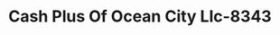 ---
f_zip-code: 21842
f_state-code: MD
title: Cash Plus Of Ocean City Llc-8343
f_phone: 410-524-2370
f_city-only: Ocean City
f_address: 4405 Coastal Hwy Ocean City
f_location-unique-id: '8343'
slug: cash-plus-of-ocean-city-llc-8343
updated-on: '2024-05-30T13:46:58.046Z'
created-on: '2024-05-30T13:36:59.803Z'
published-on: '2024-05-30T13:54:32.469Z'
f_city-state: cms/city/ocean-city-md.md
f_company: cms/company/cash-plus-of-ocean-city-llc.md
f_state: cms/state/maryland.md
layout: '[payday-loan].html'
tags: payday-loan
---